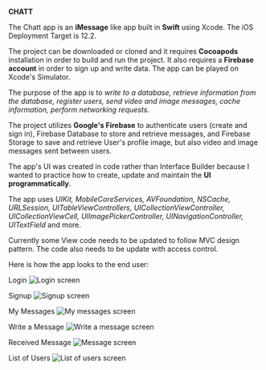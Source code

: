 **CHATT**

The Chatt app is an **iMessage** like app built in **Swift** using Xcode. The iOS Deployment Target is 12.2.

The project can be downloaded or cloned and it requires **Cocoapods** installation in order to build and run the project. It also requires a **Firebase account** in order to sign up and write data. The app can be played on Xcode's Simulator.

The purpose of the app is to *write to a database, retrieve information from the database, register users, send video and image messages, cache information, perform networking requests.*

The project utilizes **Google's Firebase** to authenticate users (create and sign in), Firebase Database to store and retrieve messages, and Firebase Storage to save and retrieve User's profile image, but also video and image messages sent between users.

The app's UI was created in code rather than Interface Builder because I wanted to practice how to create, update and maintain the **UI programmatically**.  

The app uses *UIKit, MobileCoreServices, AVFoundation, NSCache, URLSession, UITableViewControllers, UICollectionViewController, UICollectionViewCell, UIImagePickerController, UINavigationController, UITextField* and more.

Currently some View code needs to be updated to follow MVC design pattern. 
The code also needs to be update with access control. 


Here is how the app looks to the end user:

Login
![Login screen](/README_images/Chatt_login.png)

Signup
![Signup screen](/README_images/Chatt_signup.png)

My Messages
![My messages screen](/README_images/Chatt_my_messages_list.png)

Write a Message
![Write a message screen](/README_images/Chatt_write_message.png)

Received Message
![Message screen](/README_images/Chatt_message1.png)

List of Users
![List of users screen](/README_images/Chatt_list_of_users.png)
